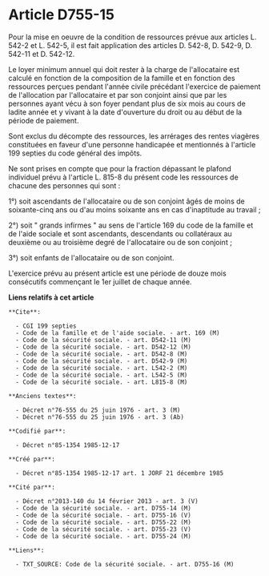 # Article D755-15

Pour la mise en oeuvre de la condition de ressources prévue aux articles L. 542-2 et L. 542-5, il est fait application des
articles D. 542-8, D. 542-9, D. 542-11 et D. 542-12. 

Le loyer minimum annuel qui doit rester à la charge de l'allocataire est calculé en fonction de la composition de la famille
et en fonction des ressources perçues pendant l'année civile précédant l'exercice de paiement de l'allocation par
l'allocataire et par son conjoint ainsi que par les personnes ayant vécu à son foyer pendant plus de six mois au cours de
ladite année et y vivant à la date d'ouverture du droit ou au début de la période de paiement. 

Sont exclus du décompte des ressources, les arrérages des rentes viagères constituées en faveur d'une personne handicapée et
mentionnés à l'article 199 septies du code général des impôts. 

Ne sont prises en compte que pour la fraction dépassant le plafond individuel prévu à l'article L. 815-8 du présent code les
ressources de chacune des personnes qui sont : 

1°) soit ascendants de l'allocataire ou de son conjoint âgés de moins de soixante-cinq ans ou d'au moins soixante ans en cas
d'inaptitude au travail ; 

2°) soit " grands infirmes " au sens de l'article 169 du code de la famille et de l'aide sociale et sont ascendants,
descendants ou collatéraux au deuxième ou au troisième degré de l'allocataire ou de son conjoint ; 

3°) soit enfants de l'allocataire ou de son conjoint. 

L'exercice prévu au présent article est une période de douze mois consécutifs commençant le 1er juillet de chaque année.

**Liens relatifs à cet article**

	**Cite**:

	  - CGI 199 septies
	  - Code de la famille et de l'aide sociale. - art. 169 (M)
	  - Code de la sécurité sociale. - art. D542-11 (M)
	  - Code de la sécurité sociale. - art. D542-12 (M)
	  - Code de la sécurité sociale. - art. D542-8 (M)
	  - Code de la sécurité sociale. - art. D542-9 (M)
	  - Code de la sécurité sociale. - art. L542-2 (M)
	  - Code de la sécurité sociale. - art. L542-5 (M)
	  - Code de la sécurité sociale. - art. L815-8 (M)

	**Anciens textes**:

	  - Décret n°76-555 du 25 juin 1976 - art. 3 (M)
	  - Décret n°76-555 du 25 juin 1976 - art. 3 (Ab)

	**Codifié par**:

	  - Décret n°85-1354 1985-12-17

	**Créé par**:

	  - Décret n°85-1354 1985-12-17 art. 1 JORF 21 décembre 1985

	**Cité par**:

	  - Décret n°2013-140 du 14 février 2013 - art. 3 (V)
	  - Code de la sécurité sociale. - art. D755-14 (M)
	  - Code de la sécurité sociale. - art. D755-16 (V)
	  - Code de la sécurité sociale. - art. D755-22 (M)
	  - Code de la sécurité sociale. - art. D755-23 (V)
	  - Code de la sécurité sociale. - art. D755-24 (M)

	**Liens**:

	  - TXT_SOURCE: Code de la sécurité sociale. - art. D755-16 (M)

